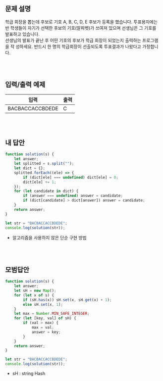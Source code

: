 ## 문제 설명

학급 회장을 뽑는데 후보로 기호 A, B, C, D, E 후보가 등록을 했습니다.
투표용지에는 반 학생들이 자기가 선택한 후보의 기호(알파벳)가 쓰여져 있으며 선생님은 그 기호를 발표하고 있습니다. <br />
선생님의 발표가 끝난 후 어떤 기호의 후보가 학급 회장이 되었는지 출력하는 프로그램을 작 성하세요. 반드시 한 명의 학급회장이 선출되도록 투표결과가 나왔다고 가정합니다.

<br />
<br />

## 입력/출력 예제

| 입력            | 출력 |
| --------------- | ---- |
| BACBACCACCBDEDE | C    |

<br />
<br />

## 내 답안

```js
function solution(s) {
    let answer;
    let splitted = s.split("");
    let dict = {};
    splitted.forEach((ele) => {
        if (dict[ele] === undefined) dict[ele] = 0;
        dict[ele] += 1;
    });
    for (let candidate in dict) {
        if (answer === undefined) answer = candidate;
        if (dict[candidate] > dict[answer]) answer = candidate;
    }
    return answer;
}

let str = "BACBACCACCBDEDE";
console.log(solution(str));
```

-   알고리즘을 사용하지 않은 단순 구현 방법

</br>  
</br>

## 모범답안

```js
function solution(s) {
    let answer;
    let sH = new Map();
    for (let x of s) {
        if (sH.has(x)) sH.set(x, sH.get(x) + 1);
        else sH.set(x, 1);
    }
    let max = Number.MIN_SAFE_INTEGER;
    for (let [key, val] of sH) {
        if (val > max) {
            max = val;
            answer = key;
        }
    }
    return answer;
}

let str = "BACBACCACCBDEDE";
console.log(solution(str));
```

-   sH : string Hash
